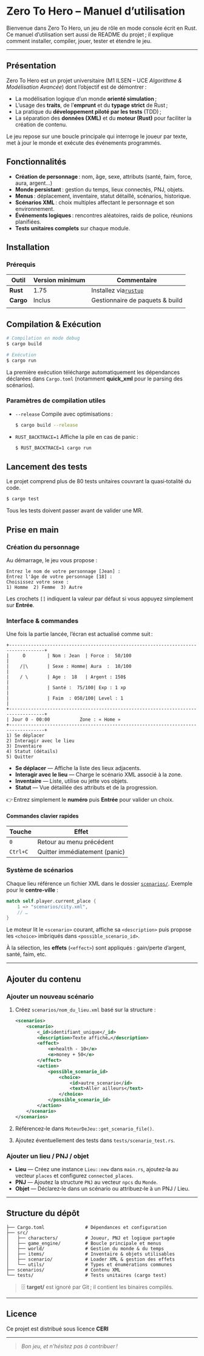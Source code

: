# Zero To Hero – Manuel d’utilisation

Bienvenue dans Zero To Hero, un jeu de rôle en mode console écrit en Rust. Ce manuel d’utilisation sert aussi de README du projet ; il explique comment installer, compiler, jouer, tester et étendre le jeu.

---

## Présentation

Zero To Hero est un projet universitaire (M1 ILSEN – UCE _Algorithme & Modélisation Avancée_) dont l’objectif est de démontrer :

- La modélisation logique d’un monde **orienté simulation** ;
- L’usage des **traits**, de l’**emprunt** et du **typage strict** de Rust ;
- La pratique du **développement piloté par les tests** (TDD) ;
- La séparation des **données (XML)** et du **moteur (Rust)** pour faciliter la création de contenu.

Le jeu repose sur une boucle principale qui interroge le joueur par texte, met à jour le monde et exécute des événements programmés.

## Fonctionnalités

- **Création de personnage** : nom, âge, sexe, attributs (santé, faim, force, aura, argent…)
- **Monde persistant** : gestion du temps, lieux connectés, PNJ, objets.
- **Menus** : déplacement, inventaire, statut détaillé, scénarios, historique.
- **Scénarios XML** : choix multiples affectant le personnage et son environnement.
- **Événements logiques** : rencontres aléatoires, raids de police, réunions planifiées.
- **Tests unitaires complets** sur chaque module.

## Installation

### Prérequis

| Outil     | Version minimum | Commentaire                                |
| --------- | --------------- | ------------------------------------------ |
| **Rust**  | 1.75            | Installez via[`rustup`](https://rustup.rs) |
| **Cargo** | Inclus          | Gestionnaire de paquets & build            |
|           |                 |                                            |

## Compilation & Exécution

```bash
# Compilation en mode debug
$ cargo build

# Exécution
$ cargo run
```

La première exécution télécharge automatiquement les dépendances déclarées dans `Cargo.toml` (notamment **quick_xml** pour le parsing des scénarios).

### Paramètres de compilation utiles

- `--release` Compile avec optimisations :

  ```bash
  $ cargo build --release
  ```

- `RUST_BACKTRACE=1` Affiche la pile en cas de panic :

  ```bash
  $ RUST_BACKTRACE=1 cargo run
  ```

## Lancement des tests

Le projet comprend plus de 80 tests unitaires couvrant la quasi‑totalité du code.

```bash
$ cargo test
```

Tous les tests doivent passer avant de valider une MR.

## Prise en main

### Création du personnage

Au démarrage, le jeu vous propose :

```
Entrez le nom de votre personnage [Jean] :
Entrez l'âge de votre personnage [18] :
Choisissez votre sexe :
1) Homme  2) Femme  3) Autre
```

Les crochets `[]` indiquent la valeur par défaut si vous appuyez simplement sur **Entrée**.

### Interface & commandes

Une fois la partie lancée, l’écran est actualisé comme suit :

```
+-----------------------------------------------------------------------------------+
|     O        | Nom : Jean  | Force :  50/100                                     |
|    /|\       | Sexe : Homme| Aura  :  10/100                                     |
|    / \       | Age :  18   | Argent : 150$                                       |
|              | Santé :  75/100| Exp : 1 xp                                       |
|              | Faim  : 050/100| Level : 1                                        |
+-----------------------------------------------------------------------------------+
| Jour 0 - 00:00           Zone : « Home »
+-----------------------------------------------------------------------------------+
1) Se déplacer
2) Interagir avec le lieu
3) Inventaire
4) Statut (détails)
5) Quitter
```

- **Se déplacer** — Affiche la liste des lieux adjacents.
- **Interagir avec le lieu** — Charge le scénario XML associé à la zone.
- **Inventaire** — Liste, utilise ou jette vos objets.
- **Statut** — Vue détaillée des attributs et de la progression.

👉 Entrez simplement le **numéro** puis **Entrée** pour valider un choix.

#### Commandes clavier rapides

| Touche   | Effet                         |
| -------- | ----------------------------- |
| `0`      | Retour au menu précédent      |
| `Ctrl+C` | Quitter immédiatement (panic) |

### Système de scénarios

Chaque lieu référence un fichier XML dans le dossier [`scenarios/`](./scenarios). Exemple pour le **centre‑ville** :

```rust
match self.player.current_place {
    1 => "scenarios/city.xml",
    // …
}
```

Le moteur lit le `<scenario>` courant, affiche sa `<description>` puis propose les `<choice>` imbriqués dans `<possible_scenario_id>`.

À la sélection, les **effets** (`<effect>`) sont appliqués : gain/perte d’argent, santé, faim, etc.

---

## Ajouter du contenu

### Ajouter un nouveau scénario

1. Créez `scenarios/nom_du_lieu.xml` basé sur la structure :

   ```xml
   <scenarios>
       <scenario>
           <_id>identifiant_unique</_id>
           <description>Texte affiché…</description>
           <effect>
               <e>health - 10</e>
               <e>money + 50</e>
           </effect>
           <action>
               <possible_scenario_id>
                   <choice>
                       <id>autre_scenario</id>
                       <text>Aller ailleurs</text>
                   </choice>
               </possible_scenario_id>
           </action>
       </scenario>
   </scenarios>
   ```

2. Référencez‑le dans `MoteurDeJeu::get_scenario_file()`.
3. Ajoutez éventuellement des tests dans `tests/scenario_test.rs`.

### Ajouter un lieu / PNJ / objet

- **Lieu** — Créez une instance `Lieu::new` dans `main.rs`, ajoutez‑la au vecteur `places` et configurez `connected_places`.
- **PNJ** — Ajoutez la structure `PNJ` au vecteur `npcs` du `Monde`.
- **Objet** — Déclarez‐le dans un scénario ou attribuez‐le à un PNJ / Lieu.

---

## Structure du dépôt

```
├── Cargo.toml               # Dépendances et configuration
├── src/
│   ├── characters/          # Joueur, PNJ et logique partagée
│   ├── game_engine/         # Boucle principale et menus
│   ├── world/               # Gestion du monde & du temps
│   ├── items/               # Inventaire & objets utilisables
│   ├── scenario/            # Loader XML & gestion des effets
│   └── utils/               # Types et énumérations communes
├── scenarios/               # Contenu XML
└── tests/                   # Tests unitaires (cargo test)
```

> 🗄️ **target/** est ignoré par Git ; il contient les binaires compilés.

---

## Licence

Ce projet est distribué sous licence **CERI**

---

> _Bon jeu, et n’hésitez pas à contribuer !_

